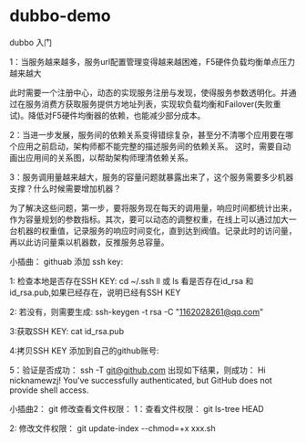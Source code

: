 # dubbo-demo
dubbo 入门

1：当服务越来越多，服务url配置管理变得越来越困难，F5硬件负载均衡单点压力越来越大

此时需要一个注册中心，动态的实现服务注册与发现，使得服务参数透明化。并通过在服务消费方获取服务提供方地址列表，实现软负载均衡和Failover(失败重试)。降低对F5硬件均衡器的依赖，也能减少部分成本。

2：当进一步发展，服务间的依赖关系变得错综复杂，甚至分不清哪个应用要在哪个应用之前启动，架构师都不能完整的描述服务间的依赖关系。
这时，需要自动画出应用间的关系图，以帮助架构师理清依赖关系。

3：服务调用量越来越大，服务的容量问题就暴露出来了，这个服务需要多少机器支撑？什么时候需要增加机器？

为了解决这些问题，第一步，要将服务现在每天的调用量，响应时间都统计出来，作为容量规划的参数指标。其次，要可以动态的调整权重，在线上可以通过加大一台机器的权重值，记录服务的响应时间变化，直到达到阀值。记录此时的访问量，再以此访问量乘以机器数，反推服务总容量。



小插曲：
githuab 添加 ssh key:

1: 检查本地是否存在SSH KEY:
cd ~/.ssh
ll 或 ls
看是否存在id_rsa 和 id_rsa.pub,如果已经存在，说明已经有SSH KEY

2: 若没有，则需要生成:
ssh-keygen -t rsa -C "1162028261@qq.com"

3:获取SSH KEY:
cat id_rsa.pub

4:拷贝SSH KEY 添加到自己的github账号:

5：验证是否成功：
ssh -T git@github.com
出现如下结果，则成功：
Hi nicknamewzj! You've successfully authenticated, but GitHub does not provide shell access.

小插曲2：
git 修改查看文件权限：
1：查看文件权限：
git ls-tree HEAD

2: 修改文件权限：
git update-index --chmod=+x xxx.sh
